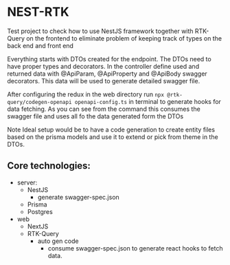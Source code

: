 # NEST-RTK

Test project to check how to use NestJS framework together with RTK-Query on the frontend to eliminate problem of keeping track of types on the back end and front end

Everything starts with DTOs created for the endpoint. The DTOs need to have proper types and decorators.
In the controller define used and returned data with @ApiParam, @ApiProperty and @ApiBody swagger decorators. This data will be used to generate detailed swagger file.

After configuring the redux in the web directory run `npx @rtk-query/codegen-openapi openapi-config.ts` in terminal to generate hooks for data fetching.
As you can see from the command this consumes the swagger file and uses all fo the data generated form the DTOs

Note
Ideal setup would be to have a code generation to create entity files based on the prisma models and use it to extend or pick from theme in the DTOs.

## Core technologies:

- server:
  - NestJS
    - generate swagger-spec.json
  - Prisma
  - Postgres
- web
  - NextJS
  - RTK-Query
    - auto gen code
      - consume swagger-spec.json to generate react hooks to fetch data.
